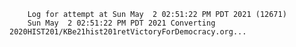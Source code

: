         Log for attempt at Sun May  2 02:51:22 PM PDT 2021 (12671)
        Sun May  2 02:51:22 PM PDT 2021 Converting 2020HIST201/KBe21hist201retVictoryForDemocracy.org...
